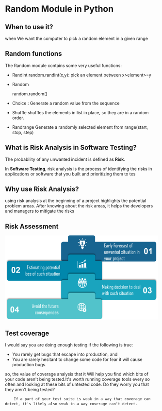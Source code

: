 # Random Module in Python

## When to use it?

when We want the computer to pick a random element in a given range

## Random functions

The Random module contains some very useful functions:

- Randint
random.randint(x,y):
 pick an element between  x>element>=y
- Random

    random.random()

- Choice :
Generate a random value from the sequence

- Shuffle
shuffles the elements in list in place, so they are in a random order.

- Randrange
Generate a randomly selected element from range(start, stop, step)

## What is Risk Analysis in Software Testing?

The probability of any unwanted incident is defined as **Risk**.

In **Software Testing**, risk analysis is the process of identifying the risks in applications or software that you built and prioritizing them to tes

## Why use Risk Analysis?

using risk analysis at the beginning of a project highlights the potential problem areas. After knowing about the risk areas, it helps the developers and managers to mitigate the risks

## Risk Assessment

![risk](pic/risk.png "1")

## Test coverage

I would say you are doing enough testing if the following is true:

- You rarely get bugs that escape into production, and
- You are rarely hesitant to change some code for fear it will cause production bugs.

so, the value of coverage analysis that it Will help you find which bits of your code aren't being tested.It's worth running coverage tools every so often and looking at these bits of untested code. Do they worry you that they aren't being tested?

        If a part of your test suite is weak in a way that coverage can detect, it's likely also weak in a way coverage can't detect.
